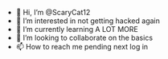 - 👋 Hi, I’m @ScaryCat12
- 👀 I’m interested in not getting hacked again
- 🌱 I’m currently learning A LOT MORE
- 💞️ I’m looking to collaborate on the basics
- 📫 How to reach me pending next log in

<!---
ScaryCat12/ScaryCat12 is a ✨ special ✨ repository because its `README.md` (this file) appears on your GitHub profile.
You can click the Preview link to take a look at your changes.
--->

